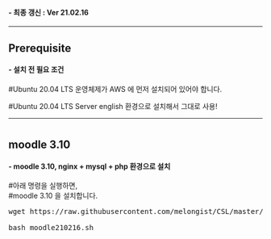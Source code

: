#### - 최종 갱신 : Ver 21.02.16   
   
***   
   
## Prerequisite   
#### - 설치 전 필요 조건   
#Ubuntu 20.04 LTS 운영체제가 AWS 에 먼저 설치되어 있어야 합니다.   
   
#Ubuntu 20.04 LTS Server english 환경으로 설치해서 그대로 사용!   
   
***   
#
## moodle 3.10   
#### - moodle 3.10, nginx + mysql + php 환경으로 설치   
#아래 명령을 실행하면,   
#moodle 3.10 을 설치합니다.   

<pre>
wget https://raw.githubusercontent.com/melongist/CSL/master/moodle/moodle210216.sh

bash moodle210216.sh
</pre>




